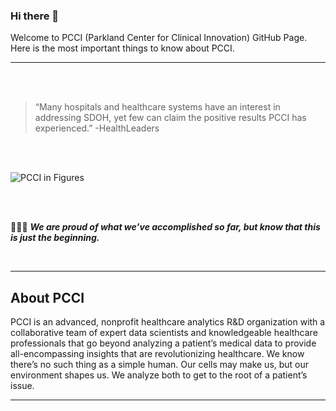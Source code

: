 ### Hi there 👋

Welcome to PCCI (Parkland Center for Clinical Innovation) GitHub Page.  
Here is the most important things to know about PCCI.

---

<br>
<br>

> “Many hospitals and healthcare systems have an interest in addressing SDOH, yet few can claim the positive results PCCI has experienced.” -HealthLeaders

<br>
<br>

![PCCI in Figures](https://pccinnovation.org/wp-content/uploads/2023/04/million-1-1-1.png "PCCI in Figures")

<br>
<br>

👏👏👏 ___We are proud of what we’ve accomplished so far, but know that this is just the beginning.___

<br>

---

## About PCCI
PCCI is an advanced, nonprofit healthcare analytics R&D organization with a collaborative team of expert data scientists and knowledgeable healthcare professionals that go beyond analyzing a patient’s medical data to provide all-encompassing insights that are revolutionizing healthcare. We know there’s no such thing as a simple human. Our cells may make us, but our environment shapes us. We analyze both to get to the root of a patient’s issue.

---
